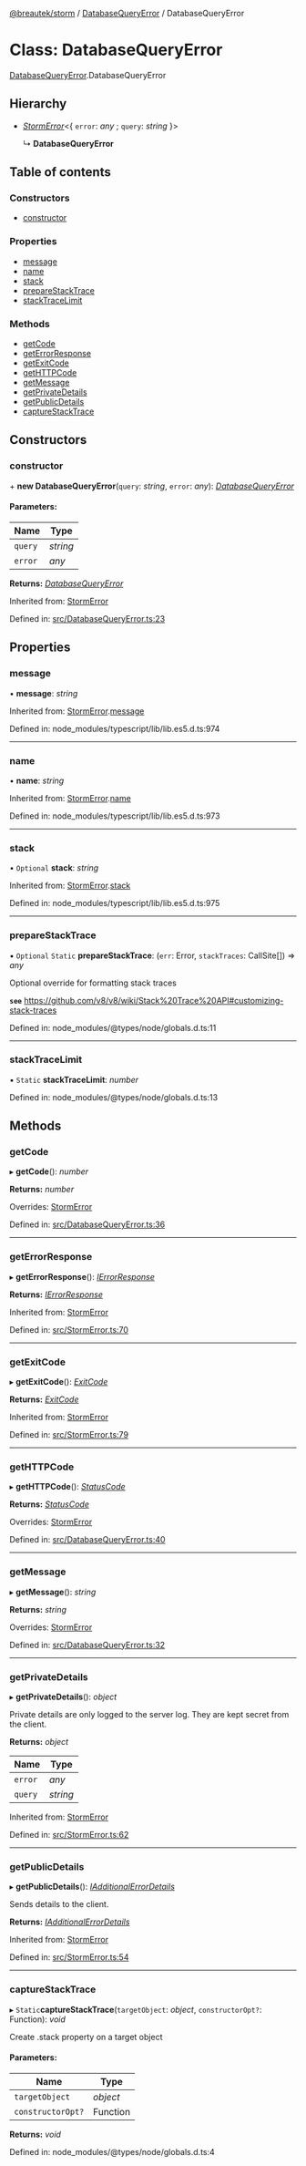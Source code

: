 [@breautek/storm](../README.md) / [DatabaseQueryError](../modules/databasequeryerror.md) / DatabaseQueryError

# Class: DatabaseQueryError

[DatabaseQueryError](../modules/databasequeryerror.md).DatabaseQueryError

## Hierarchy

* [*StormError*](stormerror.stormerror-1.md)<{ `error`: *any* ; `query`: *string*  }\>

  ↳ **DatabaseQueryError**

## Table of contents

### Constructors

- [constructor](databasequeryerror.databasequeryerror-1.md#constructor)

### Properties

- [message](databasequeryerror.databasequeryerror-1.md#message)
- [name](databasequeryerror.databasequeryerror-1.md#name)
- [stack](databasequeryerror.databasequeryerror-1.md#stack)
- [prepareStackTrace](databasequeryerror.databasequeryerror-1.md#preparestacktrace)
- [stackTraceLimit](databasequeryerror.databasequeryerror-1.md#stacktracelimit)

### Methods

- [getCode](databasequeryerror.databasequeryerror-1.md#getcode)
- [getErrorResponse](databasequeryerror.databasequeryerror-1.md#geterrorresponse)
- [getExitCode](databasequeryerror.databasequeryerror-1.md#getexitcode)
- [getHTTPCode](databasequeryerror.databasequeryerror-1.md#gethttpcode)
- [getMessage](databasequeryerror.databasequeryerror-1.md#getmessage)
- [getPrivateDetails](databasequeryerror.databasequeryerror-1.md#getprivatedetails)
- [getPublicDetails](databasequeryerror.databasequeryerror-1.md#getpublicdetails)
- [captureStackTrace](databasequeryerror.databasequeryerror-1.md#capturestacktrace)

## Constructors

### constructor

\+ **new DatabaseQueryError**(`query`: *string*, `error`: *any*): [*DatabaseQueryError*](databasequeryerror.databasequeryerror-1.md)

#### Parameters:

Name | Type |
------ | ------ |
`query` | *string* |
`error` | *any* |

**Returns:** [*DatabaseQueryError*](databasequeryerror.databasequeryerror-1.md)

Inherited from: [StormError](stormerror.stormerror-1.md)

Defined in: [src/DatabaseQueryError.ts:23](https://github.com/breautek/storm/blob/0cbae4b/src/DatabaseQueryError.ts#L23)

## Properties

### message

• **message**: *string*

Inherited from: [StormError](stormerror.stormerror-1.md).[message](stormerror.stormerror-1.md#message)

Defined in: node_modules/typescript/lib/lib.es5.d.ts:974

___

### name

• **name**: *string*

Inherited from: [StormError](stormerror.stormerror-1.md).[name](stormerror.stormerror-1.md#name)

Defined in: node_modules/typescript/lib/lib.es5.d.ts:973

___

### stack

• `Optional` **stack**: *string*

Inherited from: [StormError](stormerror.stormerror-1.md).[stack](stormerror.stormerror-1.md#stack)

Defined in: node_modules/typescript/lib/lib.es5.d.ts:975

___

### prepareStackTrace

▪ `Optional` `Static` **prepareStackTrace**: (`err`: Error, `stackTraces`: CallSite[]) => *any*

Optional override for formatting stack traces

**`see`** https://github.com/v8/v8/wiki/Stack%20Trace%20API#customizing-stack-traces

Defined in: node_modules/@types/node/globals.d.ts:11

___

### stackTraceLimit

▪ `Static` **stackTraceLimit**: *number*

Defined in: node_modules/@types/node/globals.d.ts:13

## Methods

### getCode

▸ **getCode**(): *number*

**Returns:** *number*

Overrides: [StormError](stormerror.stormerror-1.md)

Defined in: [src/DatabaseQueryError.ts:36](https://github.com/breautek/storm/blob/0cbae4b/src/DatabaseQueryError.ts#L36)

___

### getErrorResponse

▸ **getErrorResponse**(): [*IErrorResponse*](../interfaces/stormerror.ierrorresponse.md)

**Returns:** [*IErrorResponse*](../interfaces/stormerror.ierrorresponse.md)

Inherited from: [StormError](stormerror.stormerror-1.md)

Defined in: [src/StormError.ts:70](https://github.com/breautek/storm/blob/0cbae4b/src/StormError.ts#L70)

___

### getExitCode

▸ **getExitCode**(): [*ExitCode*](../enums/exitcode.exitcode-1.md)

**Returns:** [*ExitCode*](../enums/exitcode.exitcode-1.md)

Inherited from: [StormError](stormerror.stormerror-1.md)

Defined in: [src/StormError.ts:79](https://github.com/breautek/storm/blob/0cbae4b/src/StormError.ts#L79)

___

### getHTTPCode

▸ **getHTTPCode**(): [*StatusCode*](../enums/statuscode.statuscode-1.md)

**Returns:** [*StatusCode*](../enums/statuscode.statuscode-1.md)

Overrides: [StormError](stormerror.stormerror-1.md)

Defined in: [src/DatabaseQueryError.ts:40](https://github.com/breautek/storm/blob/0cbae4b/src/DatabaseQueryError.ts#L40)

___

### getMessage

▸ **getMessage**(): *string*

**Returns:** *string*

Overrides: [StormError](stormerror.stormerror-1.md)

Defined in: [src/DatabaseQueryError.ts:32](https://github.com/breautek/storm/blob/0cbae4b/src/DatabaseQueryError.ts#L32)

___

### getPrivateDetails

▸ **getPrivateDetails**(): *object*

Private details are only logged to the server log.
They are kept secret from the client.

**Returns:** *object*

Name | Type |
------ | ------ |
`error` | *any* |
`query` | *string* |

Inherited from: [StormError](stormerror.stormerror-1.md)

Defined in: [src/StormError.ts:62](https://github.com/breautek/storm/blob/0cbae4b/src/StormError.ts#L62)

___

### getPublicDetails

▸ **getPublicDetails**(): [*IAdditionalErrorDetails*](../interfaces/stormerror.iadditionalerrordetails.md)

Sends details to the client.

**Returns:** [*IAdditionalErrorDetails*](../interfaces/stormerror.iadditionalerrordetails.md)

Inherited from: [StormError](stormerror.stormerror-1.md)

Defined in: [src/StormError.ts:54](https://github.com/breautek/storm/blob/0cbae4b/src/StormError.ts#L54)

___

### captureStackTrace

▸ `Static`**captureStackTrace**(`targetObject`: *object*, `constructorOpt?`: Function): *void*

Create .stack property on a target object

#### Parameters:

Name | Type |
------ | ------ |
`targetObject` | *object* |
`constructorOpt?` | Function |

**Returns:** *void*

Defined in: node_modules/@types/node/globals.d.ts:4
